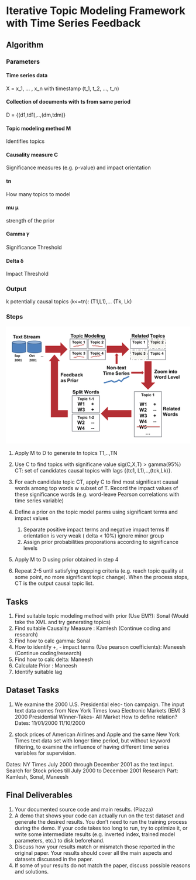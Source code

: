 # Iterative Topic Modeling Framework with Time Series Feedback

## Algorithm
### Parameters
#### Time series data
X = x_1, ... , x_n with timestamp (t_1, t_2, ..., t_n)

#### Collection of documents with ts from same period
D = {(d1,td1),..,(dm,tdm)}

#### Topic modeling method M
Identifies topics

#### Causality measure C
Significance measures (e.g. p-value) and impact orientation


#### tn
How many topics to model

#### mu μ
strength of the prior

#### Gamma 𝛾
Significance Threshold

#### Delta δ
Impact Threshold

### Output
k potentially causal topics
(k<=tn): (T1,L1),... (Tk, Lk)


### Steps
![Algorithm Steps](./Algorithm.png)
1. Apply M to D to generate tn topics T1,..,TN
2. Use C to find topics with significane value sig(C,X,T) > gamma(95%)
   CT: set of candidates causal topics with lags {(tc1, L1),..,(tck,Lk)}.
3. For each candidate topic CT, apply C to find most significant
   causal words among top words w subset of T.
   Record the impact values of these significance words (e.g. word-leave Pearson 
   correlations with time series variable)
4. Define a prior on the topic model parms using significant terms and impact values
   1. Separate positive impact terms and negative impact terms
      If orientation is very weak ( delta < 10%) ignore minor group
   2. Assign prior probabilities proporations according to significance levels
   
5. Apply M to D using prior obtained in step 4 
6. Repeat 2-5 until satisfying stopping criteria (e.g. reach topic quality at some point,
no more significant topic change). When the process stops, CT is the output causal topic
list.

## Tasks
1. Find suitable topic modeling method with prior (Use EM?): Sonal (Would take the XML and try generating topics)
2. Find suitable Causality Measure : Kamlesh (Continue coding and research)
3. Find how to calc gamma: Sonal 
4. How to identify +, - impact terms (Use pearson coefficients): Maneesh (Continue coding/research)
5. Find how to calc delta: Maneesh
6. Calculate Prior : Maneesh
7. Identify suitable lag

## Dataset Tasks
1. We examine the 2000 U.S. Presidential elec-
tion campaign. The input text data comes from New York Times
Iowa Electronic Markets (IEM) 3 2000 Presidential Winner-Takes-
All Market
How to define relation?
Dates: 11/01/2000 11/10/2000

2. stock prices of American Airlines
and Apple and the same New York Times text data set with longer
time period, but without keyword filtering, to examine the influence
of having different time series variables for supervision.

Dates: NY Times July 2000 through December 2001 as the text input.
Search for Stock prices till July 2000 to December 2001
Research Part: Kamlesh, Sonal, Maneesh

## Final Deliverables
1. Your documented source code and main results. (Piazza)
2. A demo that shows your code can actually run on the test dataset and generate the desired results. You don’t need to run the training process during the demo. If your code takes too long to run, try to optimize it, or write some intermediate results (e.g. inverted index, trained model parameters, etc.) to disk beforehand.
3. Discuss how your results match or mismatch those reported in the original paper. Your results should cover all the main aspects and datasets discussed in the paper.
4. If some of your results do not match the paper, discuss possible reasons and solutions.
